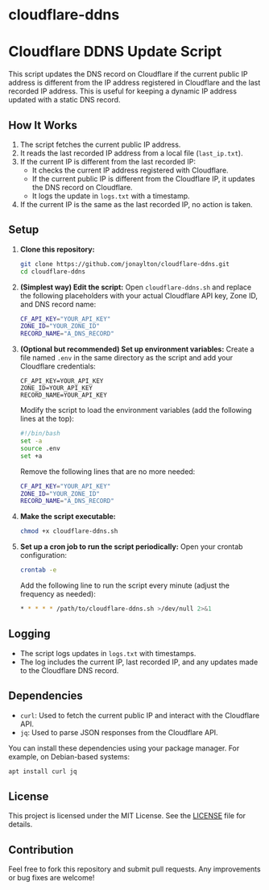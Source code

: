 # cloudflare-ddns

# Cloudflare DDNS Update Script

This script updates the DNS record on Cloudflare if the current public IP address is different from the IP address registered in Cloudflare and the last recorded IP address. This is useful for keeping a dynamic IP address updated with a static DNS record.

## How It Works

1. The script fetches the current public IP address.
2. It reads the last recorded IP address from a local file (`last_ip.txt`).
3. If the current IP is different from the last recorded IP:
   - It checks the current IP address registered with Cloudflare.
   - If the current public IP is different from the Cloudflare IP, it updates the DNS record on Cloudflare.
   - It logs the update in `logs.txt` with a timestamp.
4. If the current IP is the same as the last recorded IP, no action is taken.

## Setup

1. **Clone this repository:**
   ```bash
   git clone https://github.com/jonaylton/cloudflare-ddns.git
   cd cloudflare-ddns
   ```

2. **(Simplest way) Edit the script:**
   Open `cloudflare-ddns.sh` and replace the following placeholders with your actual Cloudflare API key, Zone ID, and DNS record name:
   ```bash
   CF_API_KEY="YOUR_API_KEY"
   ZONE_ID="YOUR_ZONE_ID"
   RECORD_NAME="A_DNS_RECORD"
   ```

3. **(Optional but recommended) Set up environment variables:**
   Create a file named `.env` in the same directory as the script and add your Cloudflare credentials:
   ```env
   CF_API_KEY=YOUR_API_KEY
   ZONE_ID=YOUR_API_KEY
   RECORD_NAME=YOUR_API_KEY
   ```

   Modify the script to load the environment variables (add the following lines at the top):
   ```bash
   #!/bin/bash
   set -a
   source .env
   set +a
   ```

   Remove the following lines that are no more needed:
   ```bash
   CF_API_KEY="YOUR_API_KEY"
   ZONE_ID="YOUR_ZONE_ID"
   RECORD_NAME="A_DNS_RECORD"
   ```

4. **Make the script executable:**
   ```bash
   chmod +x cloudflare-ddns.sh
   ```

5. **Set up a cron job to run the script periodically:**
   Open your crontab configuration:
   ```bash
   crontab -e
   ```

   Add the following line to run the script every minute (adjust the frequency as needed):
   ```bash
   * * * * * /path/to/cloudflare-ddns.sh >/dev/null 2>&1
   ```

## Logging

- The script logs updates in `logs.txt` with timestamps.
- The log includes the current IP, last recorded IP, and any updates made to the Cloudflare DNS record.

## Dependencies

- `curl`: Used to fetch the current public IP and interact with the Cloudflare API.
- `jq`: Used to parse JSON responses from the Cloudflare API.

You can install these dependencies using your package manager. For example, on Debian-based systems:
```bash
apt install curl jq
```

## License

This project is licensed under the MIT License. See the [LICENSE](LICENSE) file for details.

## Contribution

Feel free to fork this repository and submit pull requests. Any improvements or bug fixes are welcome!
